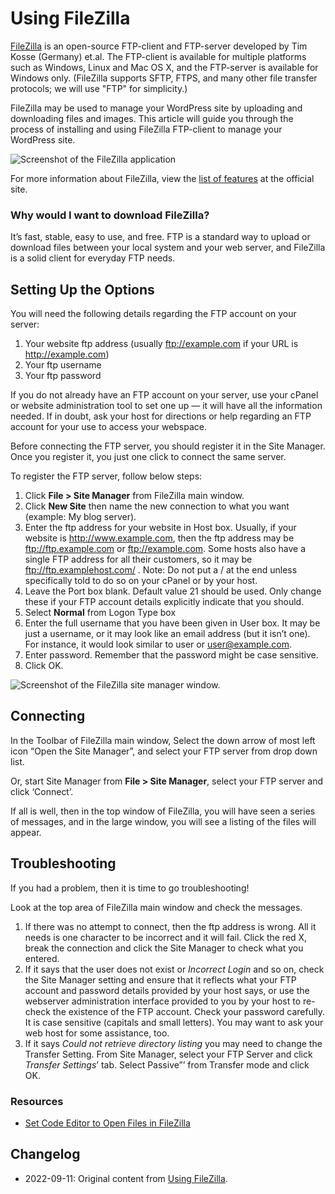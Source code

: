 # Using FileZilla

[FileZilla](https://filezilla-project.org/) is an open-source FTP-client and FTP-server developed by Tim Kosse (Germany) et.al. The FTP-client is available for multiple platforms such as Windows, Linux and Mac OS X, and the FTP-server is available for Windows only. (FileZilla supports SFTP, FTPS, and many other file transfer protocols; we will use "FTP" for simplicity.)

FileZilla may be used to manage your WordPress site by uploading and downloading files and images. This article will guide you through the process of installing and using FileZilla FTP-client to manage your WordPress site.

![Screenshot of the FileZilla application](https://wordpress.org/documentation/files/2018/11/podz_filezilla_1-768x513.gif)

For more information about FileZilla, view the [list of features](https://filezilla-project.org/client_features.php) at the official site.

### Why would I want to download FileZilla?
It’s fast, stable, easy to use, and free. FTP is a standard way to upload or download files between your local system and your web server, and FileZilla is a solid client for everyday FTP needs.

## Setting Up the Options

You will need the following details regarding the FTP account on your server:

1. Your website ftp address (usually ftp://example.com if your URL is http://example.com)
2. Your ftp username
3. Your ftp password

If you do not already have an FTP account on your server, use your cPanel or website administration tool to set one up — it will have all the information needed. If in doubt, ask your host for directions or help regarding an FTP account for your use to access your webspace.

Before connecting the FTP server, you should register it in the Site Manager. Once you register it, you just one click to connect the same server.

To register the FTP server, follow below steps:

1. Click **File > Site Manager** from FileZilla main window.
2. Click **New Site** then name the new connection to what you want (example: My blog server).
3. Enter the ftp address for your website in Host box. Usually, if your website is http://www.example.com, then the ftp address may be ftp://ftp.example.com or ftp://example.com. Some hosts also have a single FTP address for all their customers, so it may be ftp://ftp.examplehost.com/ . Note: Do not put a / at the end unless specifically told to do so on your cPanel or by your host.
4. Leave the Port box blank. Default value 21 should be used. Only change these if your FTP account details explicitly indicate that you should.
5. Select **Normal** from Logon Type box
6. Enter the full username that you have been given in User box. It may be just a username, or it may look like an email address (but it isn’t one). For instance, it would look similar to user or user@example.com.
7. Enter password. Remember that the password might be case sensitive.
8. Click OK.

![Screenshot of the FileZilla site manager window.](https://wordpress.org/documentation/files/2018/11/podz_filezilla_3-768x446.gif)

## Connecting

In the Toolbar of FileZilla main window, Select the down arrow of most left icon “Open the Site Manager”, and select your FTP server from drop down list.

Or, start Site Manager from **File > Site Manager**, select your FTP server and click ‘Connect’.

If all is well, then in the top window of FileZilla, you will have seen a series of messages, and in the large window, you will see a listing of the files will appear.

## Troubleshooting

If you had a problem, then it is time to go troubleshooting!

Look at the top area of FileZilla main window and check the messages.

1. If there was no attempt to connect, then the ftp address is wrong. All it needs is one character to be incorrect and it will fail. Click the red X, break the connection and click the Site Manager to check what you entered.
2. If it says that the user does not exist or _Incorrect Login_ and so on, check the Site Manager setting and ensure that it reflects what your FTP account and password details provided by your host says, or use the webserver administration interface provided to you by your host to re-check the existence of the FTP account. Check your password carefully. It is case sensitive (capitals and small letters). You may want to ask your web host for some assistance, too.
3. If it says _Could not retrieve directory listing_ you may need to change the Transfer Setting. From Site Manager, select your FTP Server and click *Transfer Settings*’ tab. Select Passive”’ from Transfer mode and click OK.

### Resources

* [Set Code Editor to Open Files in FileZilla](http://wpsites.net/tools/set-application-to-open-file-types-in-filezilla-using-mac/)

## Changelog

- 2022-09-11: Original content from [Using FileZilla](https://wordpress.org/documentation/article/using-filezilla/).
